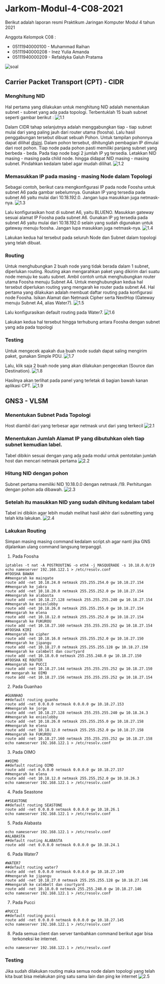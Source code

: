 # Jarkom-Modul-4-C08-2021

Berikut adalah laporan resmi Praktikum Jaringan Komputer Modul 4 tahun 2021

Anggota Kelompok C08 :

- 05111940000100 - Muhammad Raihan
- 05111940000208 - Inez Yulia Amanda
- 05111940000209 - Refaldyka Galuh Pratama

![soal](assets/soal.png)

## Carrier Packet Transport (CPT) - CIDR
### Menghitung NID
Hal pertama yang dilakukan untuk menghitung NID adalah menentukan subnet - subnet yang ada pada topologi. Terbentuklah 15 buah subnet seperti gambar berikut :
![1.1](https://i.imgur.com/FEZa6NR.png)

Dalam CIDR tahap selanjutnya adalah menggabungkan tiap - tiap subnet mulai dari yang paling jauh dari router utama (foosha). Lalu hasil penggabungan tersebut dibuat sebuah Pohon. Untuk tampilan pohonnya dapat dilihat [disini](https://miro.com/app/board/o9J_lhIFaO4=/).
Dalam pohon tersebut, dihitunglah pembagian IP dimulai dari root pohon. Tiap node pada pohon pasti memiliki panjang subnet yang berbeda - beda. Pada tiap node bagi 2 jumlah IP yg tersedia. Letakkan NID masing - masing pada child node. hingga didapat NID masing - masing subnet. Pindahkan kedalam tabel agar mudah dilihat.
![1.2](https://i.imgur.com/M5UCTgN.png)

### Memasukkan IP pada masing - masing Node dalam Topologi
Sebagai contoh, berikut cara mengkonfigurasi IP pada node Foosha untuk subnet A6 pada gambar sebelumnya. Gunakan IP yang tersedia pada subnet A6 yaitu mulai dari 10.18.192.0. Jangan lupa masukkan juga netmask-nya.
![1.3](https://i.imgur.com/TJ3tAuk.png)

Lalu konfigurasikan host di subnet A6, yaitu BLUENO. Masukkan gateway sesuai alamat IP Foosha pada subnet A6. Gunakan IP yg tersedia pada subnet A6 yaitu mulai dari 10.18.192.0 selain yang sudah digunakan untuk gateway menuju foosha. Jangan lupa masukkan juga netmask-nya.
![1.4](https://i.imgur.com/glU4EXJ.png)

Lakukan kedua hal tersebut pada seluruh Node dan Subnet dalam topologi yang telah dibuat.

### Routing
Untuk menghubungkan 2 buah node yang tidak berada dalam 1 subnet, diperlukan routing. Routing akan mengarahkan paket yang dikirim dari suatu node menuju ke suatu subnet. Ambil contoh untuk menghubungkan router utama Foosha menuju Subnet A4. Untuk menghubungkan kedua hal tersebut diperlukan routing yang mengarah ke router pada subnet A4. Hal pertama yang dilakukan adalah membuat daftar routing pada konfigurasi node Foosha. Isikan Alamat dan Netmask Cipher serta NextHop (Gateway menuju Subnet A4, alias Water7).
![1.5](https://i.imgur.com/yOpsyNt.png)

Lalu konfigurasikan default routing pada Water7.
![1.6](https://i.imgur.com/gHPugqZ.png)

Lakukan kedua hal tersebut hingga terhubung antara Foosha dengan subnet yang ada pada topologi

### Testing
Untuk mengecek apakah dua buah node sudah dapat saling mengirim paket, gunakan Simple PDU.
![1.7](https://i.imgur.com/cRPxEHD.png)

Lalu, klik saja 2 buah node yang akan dilakukan pengecekan (Source dan Destination).
![1.8](https://i.imgur.com/20lZr7c.png)

Hasilnya akan terlihat pada panel yang terletak di bagian bawah kanan aplikasi CPT.
![1.9](https://i.imgur.com/BYIP0yu.png)

## GNS3 - VLSM
### Menentukan Subnet Pada Topologi
Host diambil dari yang terbesar agar netmask urut dari yang terkecil
![2.1](https://github.com/inezamanda/Jarkom-Modul-4-C08-2021/blob/main/assets/subnetting.png?raw=true)
### Menentukan Jumlah Alamat IP yang dibutuhkan oleh tiap subnet kemudian label.
Tabel dibikin sesuai dengan yang ada pada modul untuk pentotalan jumlah host dan mencari netmask pertama
![2.2](https://github.com/inezamanda/Jarkom-Modul-4-C08-2021/blob/main/assets/tabel.png?raw=true)
### Hitung NID dengan pohon
Subnet pertama memiliki NID 10.18.0.0 dengan netmask /19. Perhitungan dengan pohon ada dibawah.
![2.3](https://github.com/inezamanda/Jarkom-Modul-4-C08-2021/blob/main/assets/tree.png?raw=true)
### Setelah itu masukkan NID yang sudah dihitung kedalam tabel
Tabel ini dibikin agar lebih mudah melihat hasil akhir dari subnetting yang telah kita lakukan.
![2.4](https://github.com/inezamanda/Jarkom-Modul-4-C08-2021/blob/main/assets/tabel_end.png?raw=true)
### Lakukan Routing 
Simpan masing masing command kedalam script.sh agar nanti jika GNS dijalankan ulang command langsung terpanggil.
1. Pada Foosha 
```
iptables -t nat -A POSTROUTING -o eth4 -j MASQUERADE -s 10.18.0.0/19
echo nameserver 192.168.122.1 > /etc/resolv.conf
#FOOSHA BAWAH
##mengarah ke maingate
route add -net 10.18.24.0 netmask 255.255.254.0 gw 10.18.27.154
##mengarah ke jabra
route add -net 10.18.20.0 netmask 255.255.252.0 gw 10.18.27.154
##mengarah ke alabasta
route add -net 10.18.27.128 netmask 255.255.255.240 gw 10.18.27.154
##mengarah ke enieslobby
route add -net 10.18.26.0 netmask 255.255.255.0 gw 10.18.27.154
##mengarah ke elena
route add -net 10.18.12.0 netmask 255.255.252.0 gw 10.18.27.154
##mengarah ke FUKUROU
route add -net 10.18.27.160 netmask 255.255.255.252 gw 10.18.27.154
#FOOSHA KIRI
##mengarah ke cipher
route add -net 10.18.16.0 netmask 255.255.252.0 gw 10.18.27.150
##mengarah ke jipangu
route add -net 10.18.27.0 netmask 255.255.255.128 gw 10.18.27.150
##mengarah ke calmbelt dan courtyard
route add -net 10.18.0.0 netmask 255.255.248.0 gw 10.18.27.150
#FOOSHA KE ROUTER
##mengarah ke PUCCI
route add -net 10.18.27.144 netmask 255.255.255.252 gw 10.18.27.150
## mengarah ke OIMO
route add -net 10.18.27.156 netmask 255.255.255.252 gw 10.18.27.154
```
2. Pada Guanhao
```
#GUANHAO
##default routing guanho
route add -net 0.0.0.0 netmask 0.0.0.0 gw 10.18.27.153
##mengarah ke jorge
route add -net 10.18.27.128 netmask 255.255.255.240 gw 10.18.24.3
##mengarah ke enieslobby
route add -net 10.18.26.0 netmask 255.255.255.0 gw 10.18.27.158
##mengarah ke elena 
route add -net 10.18.12.0 netmask 255.255.252.0 gw 10.18.27.158
##mengarah ke FUKUROU
route add -net 10.18.27.160 netmask 255.255.255.252 gw 10.18.27.158
echo nameserver 192.168.122.1 > /etc/resolv.conf
```
3. Pada OIMO
```
##OIMO
##default routing OIMO
route add -net 0.0.0.0 netmask 0.0.0.0 gw 10.18.27.157
##mengarah ke elena
route add -net 10.18.12.0 netmask 255.255.252.0 gw 10.18.26.3
echo nameserver 192.168.122.1 > /etc/resolv.conf
```
4. Pada Seastone
```
##SEASTONE
##default routing SEASTONE
route add -net 0.0.0.0 netmask 0.0.0.0 gw 10.18.26.1
echo nameserver 192.168.122.1 > /etc/resolv.conf
```
5. Pada Alabasta
```
echo nameserver 192.168.122.1 > /etc/resolv.conf
#ALABASTA
##default routing ALABASTA
route add -net 0.0.0.0 netmask 0.0.0.0 gw 10.18.24.1
```
6. Pada Water7
```
#WATER7
##default routing water7
route add -net 0.0.0.0 netmask 0.0.0.0 gw 10.18.27.149
##mengarah ke jipangu
route add -net 10.18.27.0 netmask 255.255.255.128 gw 10.18.27.146
##mengarah ke calmbelt dan courtyard
route add -net 10.18.0.0 netmask 255.255.248.0 gw 10.18.27.146
echo nameserver 192.168.122.1 > /etc/resolv.conf
```
7. Pada Pucci
```
#PUCCI
##default routing pucci
route add -net 0.0.0.0 netmask 0.0.0.0 gw 10.18.27.145
echo nameserver 192.168.122.1 > /etc/resolv.conf
```
8. Pada semua client dan server tambahkan command berikut agar bisa terkoneksi ke internet.
```
echo nameserver 192.168.122.1 > /etc/resolv.conf
```
### Testing
Jika sudah dilakukan routing maka semua node dalam topologi yang telah kita buat bisa melakukan ping satu sama lain dan ping ke internet
![2.5](https://github.com/inezamanda/Jarkom-Modul-4-C08-2021/blob/main/assets/DemoModul4.gif?raw=true)
